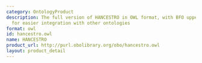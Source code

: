 ```yaml
---
category: OntologyProduct
description: The full version of HANCESTRO in OWL format, with BFO upper hierarchy
  for easier integration with other ontologies
format: owl
id: hancestro.owl
name: HANCESTRO
product_url: http://purl.obolibrary.org/obo/hancestro.owl
layout: product_detail
---
```

